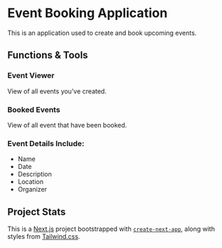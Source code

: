# Event Booking Application

This is an application used to create and book upcoming events.

## Functions & Tools

### Event Viewer

View of all events you've created.

### Booked Events

View of all event that have been booked.

### Event Details Include:

- Name
- Date
- Description
- Location
- Organizer

## Project Stats

This is a [Next.js](https://nextjs.org/) project bootstrapped with [`create-next-app`](https://github.com/vercel/next.js/tree/canary/packages/create-next-app), along with styles from [Tailwind.css](https://tailwindcss.com/).

